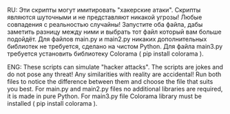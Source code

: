 RU: Эти скрипты могут имитировать "хакерские атаки". Скрипты являются шуточными и не представляют никакой угрозы! Любые совпадения с реальностью случайны!
Запустите оба файла, дабы заметить разницу между ними и выбрать тот файл который вам больше подойдёт.
Для файлов main.py и main2.py никаких дополнительных библиотек не требуется, сделано на чистом Python.
Для файла main3.py требуется установить библиотеку Colorama ( pip install colorama ).

ENG: These scripts can simulate "hacker attacks". The scripts are jokes and do not pose any threat! Any similarities with reality are accidental!
Run both files to notice the difference between them and choose the file that suits you best.
For main.py and main2.py files no additional libraries are required, it is made in pure Python.
For main3.py file Colorama library must be installed ( pip install colorama ).
